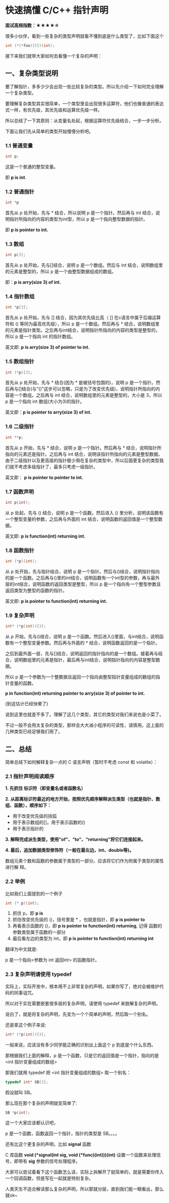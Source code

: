 

# 快速搞懂 C/C++ 指针声明

**面试高频指数：★★★★☆**

很多小伙伴，看到一些复杂的类型声明就看不懂到底是什么类型了，比如下面这个
```cpp
int (*(*foo)[5])(int);
```
接下来我们就带大家如何去看懂一个复杂的声明：

## 一、复杂类型说明
要了解指针，多多少少会出现一些比较复杂的类型。所以先介绍一下如何完全理解一个复杂类型。

要理解复杂类型其实很简单，一个类型里会出现很多运算符，他们也像普通的表达式一样，有优先级，其优先级和运算优先级一样。

所以总结了一下其原则：从变量名处起，根据运算符优先级结合，一步一步分析。

下面让我们先从简单的类型开始慢慢分析吧。

### 1.1 普通变量

```c
int p;
````

这是一个普通的整型变量。

即 **p is int**.

### 1.2 普通指针

```c
int *p
```

首先从 p 处开始，先与 * 结合，所以说明 p 是一个指针。然后再与 int 结合，说明指针所指向的内容的类型为int型，所以 p 是一个指向整型数据的指针。

即 **p is pointer to int.**

### 1.3 数组

```c
int p[3];
```

首先从 p 处开始，先与[]结合，说明 p 是一个数组。然后与 int 结合，说明数组里的元素是整型的，所以 p 是一个由整型数据组成的数组。

即：**p is arry(size 3) of int.**

### 1.4 指针数组

```c
int *p[3];
```

首先从 p 处开始，先与 [] 结合，因为其优先级比高（ [] 在c语言中属于后缀运算符和 () 等同为最高优先级），所以 p 是一个数组。然后再与 * 结合，说明数组里的元素是指针类型。之后再与int结合，说明指针所指向的内容的类型是整型的，所以 p 是一个指向 int 的指针数组。

英文即: **p is arry(size 3)  of pointer to int.**

### 1.5 数组指针

```c
int (*p)[3];
```

首先从 p 处开始，先与 * 结合(因为 * 是被括号包围的)，说明 p 是一个指针。然后再与[]结合(与"()"这步可以忽略，只是为了改变优先级)，说明指针所指向的内容是一个数组。之后再与 int 结合，说明数组里的元素是整型的，大小是 3，所以 p 是一个指向 int 数组(大小为3)的指针。

英文即：**p is pointer to arry(size 3) of int.**

### 1.6 二级指针

```c
int **p;
```

首先从 p 开始，先与 * 结合，说明 p 是一个指针。然后再与 * 结合，说明指针所指向的元素还是指针。之后再与 int 结合，说明该指针所指向的元素是整型数据。由于二级指针以及更高级的指针极少用在复杂的类型中，所以后面更复杂的类型我们就不考虑多级指针了，最多只考虑一级指针。

英文即： **p is pointer to pointer to int.**

### 1.7 函数声明

```c
int p(int);
```

从 p 处起，先与 () 结合，说明 p 是一个函数。然后进入 () 里分析，说明该函数有一个整型变量的参数，之后再与外面的 int 结合，说明函数的返回值是一个整型数据。

英文即: **p is function(int) returning int.**

### 1.8 函数指针

```c
int (*p)(int);
```

从 p 处开始，先与指针结合，说明 p 是一个指针。然后与()结合，说明指针指向的是一个函数。之后再与()里的int结合，说明函数有一个int型的参数，再与最外层的int结合，说明函数的返回类型是整型，所以 p 是一个指向有一个整型参数且返回类型为整型的函数的指针。

英文即: **p is pointer to function(int) returning int.**

### 1.9 复杂声明

```c
int* (*p(int))[3];
```

从 p 开始，先与()结合，说明 p 是一个函数。然后进入()里面，与int结合，说明函数有一个整型变量参数。然后再与外面的 * 结合，说明函数返回的是一个指针。

之后到最外面一层，先与[]结合，说明返回的指针指向的是一个数组。接着再与结合，说明数组里的元素是指针，最后再与int结合，说明指针指向的内容是整型数据。

所以 p 是一个参数为一个整数据且返回一个指向由整型指针变量组成的数组的指针变量的函数。

**p in function(int) returning pointer to arry(size 3) of pointer to int.**

(到这估计已经快晕了)

说到这里也就差不多了。理解了这几个类型，其它的类型对我们来说也是小菜了。

不过一般不会用太复杂的类型，那样会大大减小程序的可读性，请慎用。这上面的几种类型已经足够我们用了。

## 二、总结

简单总结下如何解释复杂一点的 C 语言声明（暂时不考虑 const 和 volatile）：

### 2.1 指针声明阅读顺序

**1. 先抓住 标识符（即变量名或者函数名）**

**2. 从距离标识符最近的地方开始，按照优先顺序解释派生类型（也就是指针、数组、函数），顺序如下：**
   - 用于改变优先级的括弧
   - 用于表示数组的[]，用于表示函数的()
   - 用于表示指针的

**3. 解释完成派生类型，使用“of”、“to”、“returning”将它们连接起来。**

**4. 最后，追加数据类型修饰符（一般在最左边，int、double等)。**

数组元素个数和函数的参数属于类型的一部分。应该将它们作为附属于类型的属性进行解 释。

### 2.2 举例

比如我们上面提到的一个例子

```c
int (* p)(int);
```

1. 抓住 p，即 **p is**
2. 抓住改变优先级的 ()，括号里是 * ，也就是指针，即 **p is pointer to**
3. 再看表示函数的 ()，即 **p is pointer to function(int) returning**, 记得 函数的参数类型属于函数的一部分
4. 最后看左边的类型为 int，即 **p is pointer to function(int) returning int**

翻译为中文就是: 

p 是一个指向<参数为 int 返回int> 的函数指针。

### 2.3 复杂声明请使用 typedef  

实际上，实际开发中，根本用不上非常复杂的声明，如果你写了，绝对会被维护代码的同事诅咒。

所以对于实在需要嵌套很多层的复杂声明，请使用 typedef 来肢解复杂的声明。

说白了，就是将复杂的声明，先变为一个个简单的声明，然后取一个别名。

还是拿这个例子来说:

```c
int* (*p(int))[3];
```

一般来说，应该没有多少同学能正确的识别出上面这个 p 到底是个什么东西。

那根据我们上面的解释，p 是一个函数，只是它的返回值是一个指针，指向的是 <int 指针变量组成的数组>

那我们就用 typedef 把 <int 指针变量组成的数组> 取一个别名：

```c
typedef int* SB[3];
```

假设就叫 SB。

那么现在那个复杂的声明就变简单了:

```c
SB *p(int);
```

这一个大家应该都认识吧，

p 是一个函数，函数返回一个指针，指针的类型是 SB。。。。

还有比这个更复杂的声明，比如 **signal** 函数

C 库函数 **void (\*signal(int sig, void (\*func)(int)))(int)** 设置一个函数来处理信号，即带有 **sig** 参数的信号处理程序。

大家可以尝试着看下这个函数怎么读，实际上拆解开了挺简单的，就是需要你传入一个回调函数，但是写在一起就是特别复杂。

人类天生不适合解读那么复杂的声明，所以那就分层，直到我们能一眼看出，那么就ok~